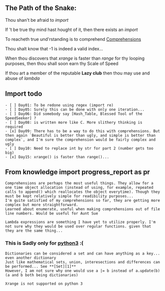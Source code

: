 ## The Path of the Snake:

Thou shan't be afraid to *import*

If 't be true thy mind hast hought of it, then there exists an *import*

To reacheth true und'rstanding is to comprehend [Comprehensions][0]

Thou shalt know that -1 is indeed a valid index...

When thou discovers that *xrange* is faster than *range* for thy looping purposes, then thou shall soon earn thy Scale of Speed

If thou art a member of the reputable **Lazy club** then thou may use and abuse of *lambda*

## Import todo

	- [ ] Day01: To be redone using regex (import re)
	- [ ] Day05: Surely this can be done with only one iteration...
	- [ ] Day06: Did somebody say [Hash_Table, Blessed Tool of the SpeedSeeker] ?
 	- [ ] Day08: is written more like C. More slithery thinking is required
	- [x] Day09: There has to be a way to do this with comprehensions. But then again `Beautiful is better than ugly, and simple is better than complex`, and I'm sure the comprehension would be fairly complex and ugly
	- [ ] Day10: Need to replace int by str for part 2 (number gets too big)
	- [x] Day15: xrange() is faster than range()...

## From knowledge import progress_report as pr

	Comprehensions are perhaps the most useful things. They allow for a one time object allocation (instead of using, for example, repeated calls to append() which reallocates the object everytime). Though they
	must be kept relatively simple for readibility purposes...
	I'm quite satisfied of my comprehensions so far, they are getting more complex but more straightforward.
	Learned about enumerate, useful when making comprehensions out of file line numbers. Would be useful for Aunt Sue

	Lambda expressions are something I have yet to utilize properly. I'm not sure why they would be used over regular functions. given that they are the same thing...

### This is Sadly only for [python3][2] :(
	Dictionaries can be considered a set and can have anything as a key... even another dictionary
	Just like mathematical sets, union, interesections and differences can be performed... See **[Set][1]**
	However, I am not sure why one would use a |= b instead of a.update(b) (a and b both being dictionaries)

	Xrange is not supported on python 3




[0]:https://docs.python.org/3/tutorial/datastructures.html?highlight=comprehension#list-comprehensions
[1]:https://docs.python.org/2/library/sets.html
[2]:https://www.python.org/dev/peps/pep-0584/#major-objections
